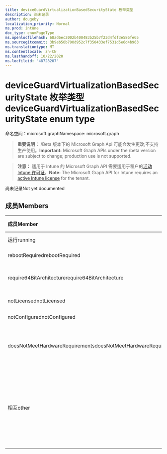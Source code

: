 ```yaml
---
title: deviceGuardVirtualizationBasedSecurityState 枚举类型
description: 尚未记录
author: dougeby
localization_priority: Normal
ms.prod: intune
doc_type: enumPageType
ms.openlocfilehash: 68ad6ec2002b400483b25b7f23d4fdf3e586fe65
ms.sourcegitcommit: 3b9eb50b790d952c7f350433ef7531d5e6d4b963
ms.translationtype: MT
ms.contentlocale: zh-CN
ms.lasthandoff: 10/22/2020
ms.locfileid: "48728207"
---
```

# <a name="deviceguardvirtualizationbasedsecuritystate-enum-type"></a><span data-ttu-id="f29a6-103">deviceGuardVirtualizationBasedSecurityState 枚举类型</span><span class="sxs-lookup"><span data-stu-id="f29a6-103">deviceGuardVirtualizationBasedSecurityState enum type</span></span>

<span data-ttu-id="f29a6-104">命名空间：microsoft.graph</span><span class="sxs-lookup"><span data-stu-id="f29a6-104">Namespace: microsoft.graph</span></span>

> <span data-ttu-id="f29a6-105">**重要说明：** /Beta 版本下的 Microsoft Graph Api 可能会发生更改;不支持生产使用。</span><span class="sxs-lookup"><span data-stu-id="f29a6-105">**Important:** Microsoft Graph APIs under the /beta version are subject to change; production use is not supported.</span></span>

> <span data-ttu-id="f29a6-106">**注意：** 适用于 Intune 的 Microsoft Graph API 需要适用于租户的[活动 Intune 许可证](https://go.microsoft.com/fwlink/?linkid=839381)。</span><span class="sxs-lookup"><span data-stu-id="f29a6-106">**Note:** The Microsoft Graph API for Intune requires an [active Intune license](https://go.microsoft.com/fwlink/?linkid=839381) for the tenant.</span></span>

<span data-ttu-id="f29a6-107">尚未记录</span><span class="sxs-lookup"><span data-stu-id="f29a6-107">Not yet documented</span></span>

## <a name="members"></a><span data-ttu-id="f29a6-108">成员</span><span class="sxs-lookup"><span data-stu-id="f29a6-108">Members</span></span>
|<span data-ttu-id="f29a6-109">成员</span><span class="sxs-lookup"><span data-stu-id="f29a6-109">Member</span></span>|<span data-ttu-id="f29a6-110">值</span><span class="sxs-lookup"><span data-stu-id="f29a6-110">Value</span></span>|<span data-ttu-id="f29a6-111">说明</span><span class="sxs-lookup"><span data-stu-id="f29a6-111">Description</span></span>|
|:---|:---|:---|
|<span data-ttu-id="f29a6-112">运行</span><span class="sxs-lookup"><span data-stu-id="f29a6-112">running</span></span>|<span data-ttu-id="f29a6-113">0</span><span class="sxs-lookup"><span data-stu-id="f29a6-113">0</span></span>|<span data-ttu-id="f29a6-114">正在运行</span><span class="sxs-lookup"><span data-stu-id="f29a6-114">Running</span></span>|
|<span data-ttu-id="f29a6-115">rebootRequired</span><span class="sxs-lookup"><span data-stu-id="f29a6-115">rebootRequired</span></span>|<span data-ttu-id="f29a6-116">1</span><span class="sxs-lookup"><span data-stu-id="f29a6-116">1</span></span>|<span data-ttu-id="f29a6-117">根必需</span><span class="sxs-lookup"><span data-stu-id="f29a6-117">Root required</span></span>|
|<span data-ttu-id="f29a6-118">require64BitArchitecture</span><span class="sxs-lookup"><span data-stu-id="f29a6-118">require64BitArchitecture</span></span>|<span data-ttu-id="f29a6-119">双面</span><span class="sxs-lookup"><span data-stu-id="f29a6-119">2</span></span>|<span data-ttu-id="f29a6-120">需要64位体系结构</span><span class="sxs-lookup"><span data-stu-id="f29a6-120">64 bit architecture required</span></span>|
|<span data-ttu-id="f29a6-121">notLicensed</span><span class="sxs-lookup"><span data-stu-id="f29a6-121">notLicensed</span></span>|<span data-ttu-id="f29a6-122">第三章</span><span class="sxs-lookup"><span data-stu-id="f29a6-122">3</span></span>|<span data-ttu-id="f29a6-123">未许可</span><span class="sxs-lookup"><span data-stu-id="f29a6-123">Not licensed</span></span>|
|<span data-ttu-id="f29a6-124">notConfigured</span><span class="sxs-lookup"><span data-stu-id="f29a6-124">notConfigured</span></span>|<span data-ttu-id="f29a6-125">4 </span><span class="sxs-lookup"><span data-stu-id="f29a6-125">4</span></span>|<span data-ttu-id="f29a6-126">未配置</span><span class="sxs-lookup"><span data-stu-id="f29a6-126">Not configured</span></span>|
|<span data-ttu-id="f29a6-127">doesNotMeetHardwareRequirements</span><span class="sxs-lookup"><span data-stu-id="f29a6-127">doesNotMeetHardwareRequirements</span></span>|<span data-ttu-id="f29a6-128">5 </span><span class="sxs-lookup"><span data-stu-id="f29a6-128">5</span></span>|<span data-ttu-id="f29a6-129">系统不满足硬件要求</span><span class="sxs-lookup"><span data-stu-id="f29a6-129">System does not meet hardware requirements</span></span>|
|<span data-ttu-id="f29a6-130">相互</span><span class="sxs-lookup"><span data-stu-id="f29a6-130">other</span></span>|<span data-ttu-id="f29a6-131">42</span><span class="sxs-lookup"><span data-stu-id="f29a6-131">42</span></span>|<span data-ttu-id="f29a6-132">相互.</span><span class="sxs-lookup"><span data-stu-id="f29a6-132">Other.</span></span> <span data-ttu-id="f29a6-133">Microsoft-DeviceGuard 中的事件日志包含更多详细信息。</span><span class="sxs-lookup"><span data-stu-id="f29a6-133">Event logs in microsoft-Windows-DeviceGuard have more details.</span></span>|





